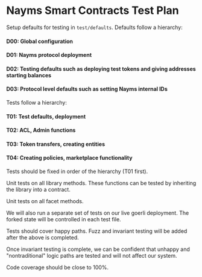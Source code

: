 # Nayms Smart Contracts Test Plan

Setup defaults for testing in `test/defaults`.
Defaults follow a hierarchy:

#### D00: Global configuration

#### D01: Nayms protocol deployment

#### D02: Testing defaults such as deploying test tokens and giving addresses starting balances

#### D03: Protocol level defaults such as setting Nayms internal IDs

Tests follow a hierarchy:

#### T01: Test defaults, deployment

#### T02: ACL, Admin functions

#### T03: Token transfers, creating entities

#### T04: Creating policies, marketplace functionality

Tests should be fixed in order of the hierarchy (T01 first).

Unit tests on all library methods. These functions can be tested by inheriting the library into a contract.

Unit tests on all facet methods.

We will also run a separate set of tests on our live goerli deployment. The forked state will be controlled in each test file.

Tests should cover happy paths. Fuzz and invariant testing will be added after the above is completed.

Once invariant testing is complete, we can be confident that unhappy and "nontraditional" logic paths are tested and will not affect our system.

Code coverage should be close to 100%.
